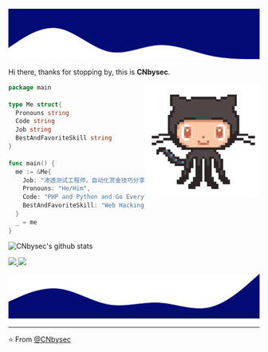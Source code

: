 ![head.png](readme-top.png)

Hi there, thanks for stopping by, this is **CNbysec**.

<img align='right' src="octocat.gif" width="230">

```go
package main

type Me struct{
  Pronouns string
  Code string
  Job string
  BestAndFavoriteSkill string
}

func main() {
  me := &Me{
    Job: "渗透测试工程师，自动化赏金技巧分享，开源共享让世界更美好",
    Pronouns: "He/Him",
    Code: "PHP and Python and Go Everythings",
    BestAndFavoriteSkill: "Web Hacking and App Hacking :D"
  }
  _ = me
}

```

![CNbysec's github stats](https://github-readme-stats.vercel.app/api?username=CNbysec&hide=contribs,prs&count_private=true&show_icons=true)

<a href="https://github.com/CNbysec">
  <img src="https://img.shields.io/github/followers/CNbysec">
</a>
<a href="https://github.com/CNbysec">
   <img src="https://komarev.com/ghpvc/?username=CNbysec">
</a>

![bottom.png](readme-bottom.png)

---

⭐️ From [@CNbysec](https://github.com/CNbysec)
